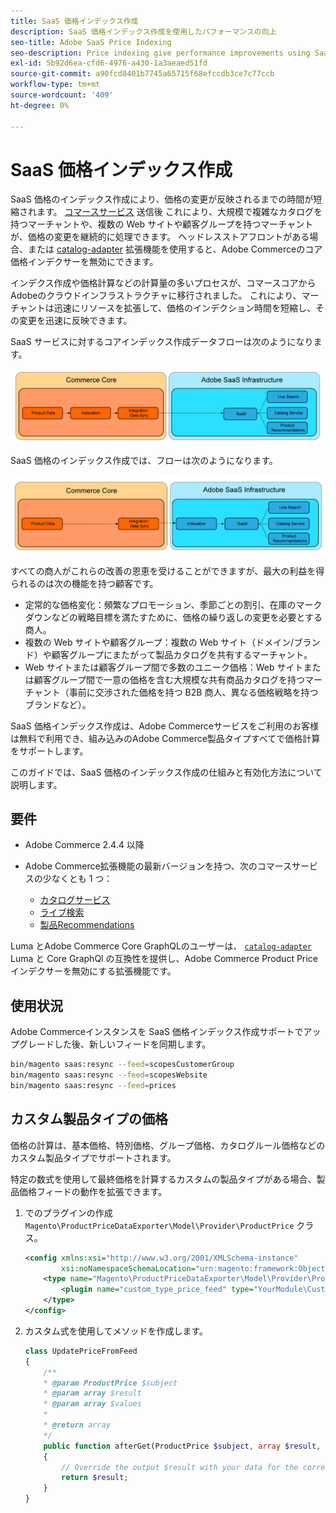 ```yaml
---
title: SaaS 価格インデックス作成
description: SaaS 価格インデックス作成を使用したパフォーマンスの向上
seo-title: Adobe SaaS Price Indexing
seo-description: Price indexing give performance improvements using SaaS infrastructure
exl-id: 5b92d6ea-cfd6-4976-a430-1a3aeaed51fd
source-git-commit: a90fcd8401b7745a65715f68efccdb3ce7c77ccb
workflow-type: tm+mt
source-wordcount: '409'
ht-degree: 0%

---
```


# SaaS 価格インデックス作成

SaaS 価格のインデックス作成により、価格の変更が反映されるまでの時間が短縮されます。 [コマースサービス](../landing/saas.md) 送信後 これにより、大規模で複雑なカタログを持つマーチャントや、複数の Web サイトや顧客グループを持つマーチャントが、価格の変更を継続的に処理できます。
ヘッドレスストアフロントがある場合、または [catalog-adapter](./catalog-adapter.md) 拡張機能を使用すると、Adobe Commerceのコア価格インデクサーを無効にできます。

インデクス作成や価格計算などの計算量の多いプロセスが、コマースコアからAdobeのクラウドインフラストラクチャに移行されました。 これにより、マーチャントは迅速にリソースを拡張して、価格のインデクション時間を短縮し、その変更を迅速に反映できます。

SaaS サービスに対するコアインデックス作成データフローは次のようになります。

![デフォルトのデータフロー](assets/old_way.png)

SaaS 価格のインデックス作成では、フローは次のようになります。

![SaaS 価格インデックス作成データフロー](assets/new_way.png)

すべての商人がこれらの改善の恩恵を受けることができますが、最大の利益を得られるのは次の機能を持つ顧客です。

* 定常的な価格変化：頻繁なプロモーション、季節ごとの割引、在庫のマークダウンなどの戦略目標を満たすために、価格の繰り返しの変更を必要とする商人。
* 複数の Web サイトや顧客グループ：複数の Web サイト（ドメイン/ブランド）や顧客グループにまたがって製品カタログを共有するマーチャント。
* Web サイトまたは顧客グループ間で多数のユニーク価格：Web サイトまたは顧客グループ間で一意の価格を含む大規模な共有商品カタログを持つマーチャント（事前に交渉された価格を持つ B2B 商人、異なる価格戦略を持つブランドなど）。

SaaS 価格インデックス作成は、Adobe Commerceサービスをご利用のお客様は無料で利用でき、組み込みのAdobe Commerce製品タイプすべてで価格計算をサポートします。

このガイドでは、SaaS 価格のインデックス作成の仕組みと有効化方法について説明します。

## 要件

* Adobe Commerce 2.4.4 以降
* Adobe Commerce拡張機能の最新バージョンを持つ、次のコマースサービスの少なくとも 1 つ：

   * [カタログサービス](../catalog-service/overview.md)
   * [ライブ検索](../live-search/guide-overview.md)
   * [製品Recommendations](../product-recommendations/guide-overview.md)

Luma とAdobe Commerce Core GraphQLのユーザーは、 [`catalog-adapter`](catalog-adapter.md) Luma と Core GraphQl の互換性を提供し、Adobe Commerce Product Price インデクサーを無効にする拡張機能です。

## 使用状況

Adobe Commerceインスタンスを SaaS 価格インデックス作成サポートでアップグレードした後、新しいフィードを同期します。

```bash
bin/magento saas:resync --feed=scopesCustomerGroup
bin/magento saas:resync --feed=scopesWebsite
bin/magento saas:resync --feed=prices
```

## カスタム製品タイプの価格

価格の計算は、基本価格、特別価格、グループ価格、カタログルール価格などのカスタム製品タイプでサポートされます。

特定の数式を使用して最終価格を計算するカスタムの製品タイプがある場合、製品価格フィードの動作を拡張できます。

1. でのプラグインの作成 `Magento\ProductPriceDataExporter\Model\Provider\ProductPrice` クラス。

   ```xml
   <config xmlns:xsi="http://www.w3.org/2001/XMLSchema-instance"
           xsi:noNamespaceSchemaLocation="urn:magento:framework:ObjectManager/etc/config.xsd">
       <type name="Magento\ProductPriceDataExporter\Model\Provider\ProductPrice">
           <plugin name="custom_type_price_feed" type="YourModule\CustomProductType\Plugin\UpdatePriceFromFeed" />
       </type>
   </config>
   ```

1. カスタム式を使用してメソッドを作成します。

   ```php
   class UpdatePriceFromFeed
   {
       /**
       * @param ProductPrice $subject
       * @param array $result
       * @param array $values
       *
       * @return array
       */
       public function afterGet(ProductPrice $subject, array $result, array $values) : array
       {
           // Override the output $result with your data for the corresponding products (see original method for details) 
           return $result;
       }
   }
   ```
